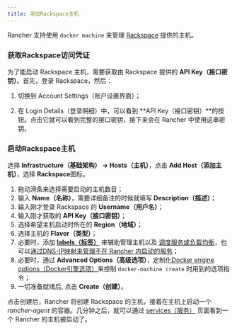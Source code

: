 ```yaml
---
title: 添加Rackspace主机
---
```


Rancher 支持使用 `docker machine` 来管理 [Rackspace](http://www.rackspace.com/)  提供的主机。

### 获取Rackspace访问凭证

为了能启动 Rackspace 主机，需要获取由 Rackspace 提供的 **API Key（接口密钥）**。首先，登录 Rackspace，然后：

1. 切换到 Account Settings（账户设置界面）；

2. 在 Login Details（登录明细）中，可以看到 **API Key（接口密钥）**的按钮。点击它就可以看到完整的接口密钥，接下来会在 Rancher 中使用这串密钥。

### 启动Rackspace主机

选择 **Infrastructure（基础架构） -> Hosts（主机）**，点击 **Add Host（添加主机）**，选择 **Rackspace**图标。


1. 拖动滑条来选择需要启动的主机数目；
2. 输入 **Name（名称）**，需要详细备注的时候就填写 **Description（描述）**；
3. 输入刚才登录 Rackspace 的 **Username（用户名）**；
4. 输入刚才获取的 **API Key（接口密钥）**；
5. 选择希望主机启动时所在的 **Region（地域）**；
6. 选择主机的 **Flavor（类型）**；
7. 必要时，添加 **[labels（标签）](/docs/rancher/v1.x/cn/infrastructure/hosts/#labels)** 来辅助管理主机以及 [调度服务或负载均衡](/docs/rancher/v1.x/cn/infrastructure/cattle/scheduling/)，也可以[通过DNS-IP映射来管理不在 Rancher 内启动的服务](/docs/rancher/v1.x/cn/infrastructure/cattle/external-dns-service/#为外部dns使用特定的ip)；
8. 必要时，通过 **Advanced Options（高级选项）**，定制化[Docker engine options（Docker引擎选项）](https://docs.docker.com/machine/reference/create/#specifying-configuration-options-for-the-created-docker-engine)来控制 `docker-machine create` 时用到的选项指令；
9. 一切准备就绪后, 点击 **Create（创建）**。

点击创建后，Rancher 将创建 Rackspace 的主机，接着在主机上启动一个 _rancher-agent_ 的容器。几分钟之后，就可以通过 [services（服务）](/docs/rancher/v1.x/cn/infrastructure/cattle/adding-services/) 页面看到一个 Rancher 的主机被启动了。
